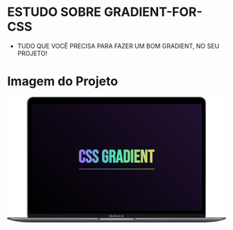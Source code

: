 # ESTUDO SOBRE GRADIENT-FOR-CSS
* TUDO QUE VOCÊ PRECISA PARA FAZER UM BOM GRADIENT, NO SEU PROJETO!

# Imagem do Projeto
![imagem do projeto](/IMG/IMG.png)

